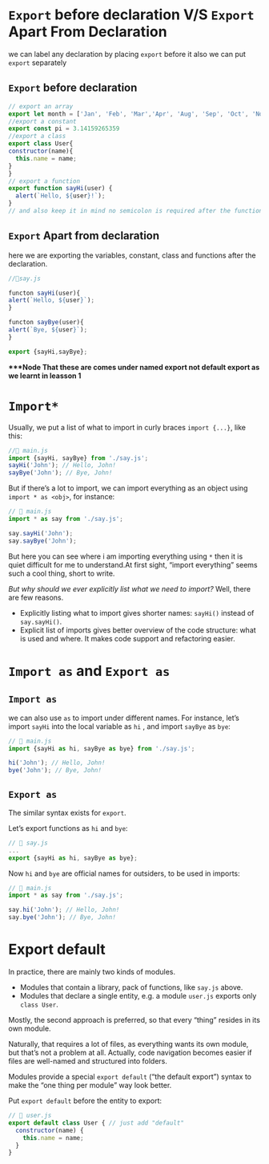 # `Export` before declaration V/S `Export` Apart From Declaration
we can label any declaration by placing `export` before it also we can put `export` separately
## `Export` before declaration
```javascript
// export an array
export let month = ['Jan', 'Feb', 'Mar','Apr', 'Aug', 'Sep', 'Oct', 'Nov', 'Dec'];
//export a constant
export const pi = 3.14159265359
//export a class
export class User{
constructor(name){
  this.name = name;
}
}
// export a function
export function sayHi(user) {
  alert(`Hello, ${user}!`);
}
// and also keep it in mind no semicolon is required after the function or class declaration.
```
## `Export` Apart from declaration
here we are exporting the variables, constant, class and functions after the declaration.
```javascript
//📁say.js

functon sayHi(user){
alert(`Hello, ${user}`);
}

functon sayBye(user){
alert(`Bye, ${user}`);
}

export {sayHi,sayBye};

```
__***Node That these are comes under named export not default export as we learnt in leasson 1__

# `Import*`
Usually, we put a list of what to import in curly braces `import {...}`, like this:
```javascript
//📁 main.js
import {sayHi, sayBye} from './say.js';
sayHi('John'); // Hello, John!
sayBye('John'); // Bye, John!
```
But if there’s a lot to import, we can import everything as an object using `import * as <obj>`, for instance:
```javascript
// 📁 main.js
import * as say from './say.js';

say.sayHi('John');
say.sayBye('John');
```
But here you can see where i am importing everything using `*` then it is quiet difficult for me to understand.At first sight, “import everything” seems such a cool thing, short to write.

_But why should we ever explicitly list what we need to import?_
Well, there are few reasons.
- Explicitly listing what to import gives shorter names: `sayHi()` instead of `say.sayHi()`.
- Explicit list of imports gives better overview of the code structure: what is used and where. It makes code support and refactoring easier.

# `Import as` and `Export as`
## `Import as`
we can also use `as` to import under different names.
For instance, let’s import `sayHi` into the local variable as `hi` , and import `sayBye` as `bye`:
```javascript
// 📁 main.js
import {sayHi as hi, sayBye as bye} from './say.js';

hi('John'); // Hello, John!
bye('John'); // Bye, John!
```

## `Export as`
The similar syntax exists for `export`.

Let’s export functions as `hi` and `bye`:
```javascript
// 📁 say.js
...
export {sayHi as hi, sayBye as bye};
```
Now `hi` and `bye` are official names for outsiders, to be used in imports:
```javascript
// 📁 main.js
import * as say from './say.js';

say.hi('John'); // Hello, John!
say.bye('John'); // Bye, John!
```

# Export default
In practice, there are mainly two kinds of modules.
- Modules that contain a library, pack of functions, like `say.js` above.
- Modules that declare a single entity, e.g. a module `user.js` exports only `class User`.

Mostly, the second approach is preferred, so that every “thing” resides in its own module.

Naturally, that requires a lot of files, as everything wants its own module, but that’s not a problem at all. Actually, code navigation becomes easier if files are well-named and structured into folders.

Modules provide a special `export default` (“the default export”) syntax to make the “one thing per module” way look better.

Put `export default` before the entity to export:
```javascript
// 📁 user.js
export default class User { // just add "default"
  constructor(name) {
    this.name = name;
  }
}
```









